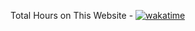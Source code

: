 Total Hours on This Website -             [![wakatime](https://wakatime.com/badge/user/d6442862-57b2-4b4b-9bf8-6e2ab2ecb99e/project/26048368-7869-4e99-98d7-e0c75e14edcb.svg)](https://wakatime.com/badge/user/d6442862-57b2-4b4b-9bf8-6e2ab2ecb99e/project/26048368-7869-4e99-98d7-e0c75e14edcb)
